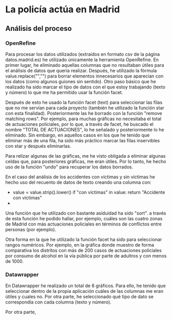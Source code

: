 # La policía actúa en Madrid
## Análisis del proceso
### OpenRefine

Para procesar los datos utilizados (extraídos en formato csv de la página datos.madrid.es) he utilizado únicamente la herramienta OpenRefine. En primer lugar, he eliminado aquellas columnas que no resultaban útiles para el análisis de datos que quería realizar. Después, he utilizado la fórmula value.replace("","") para borrar elementos innecesarios que aparecían con los datos (como algunos guiones sin sentido). Otro paso básico que he realizado ha sido marcar el tipo de datos con el que estoy trabajando (texto y número) lo que me ha permitido usar la función facet.

Después de esto he usado la función facet (text) para seleccionar las filas que no me servían para cada proyecto (también he utilizado la función star con esta finalidad). Posteriormente las he borrado con la función "remove matching rows". Por ejemplo, para muchas gráficas no necesitaba el total de actuaciones policiales, por lo que, a través de facet, he buscado el nombre "TOTAL DE ACTUACIONES", lo he señalado y posteriormente lo he eliminado. Sin embargo, en aquellos casos en los que he tenido que eliminar más de una fila, ha sido más práctico marcar las filas inservibles con star y después eliminarlas.  

Para relizar algunas de las gráficas, me he visto obligada a eliminar algunas celdas que, para posteriores gráficas, me eran útiles. Por lo tanto, he hecho uso de la función "undo" para recuperar los datos borrados.


En el caso del análisis de los accidentes con víctimas y sin víctimas he hecho uso del recuento de datos de texto creando una columna con:
- value = value.strip().lower()
if "con víctimas" in value: return "Accidente con víctimas" 
- 

Una función que he utilizado con bastante asiduidad ha sido "sort". a través de esta función he podido hallar, por ejemplo, cuáles son las cuatro zonas de Madrid con más actuaciones policiales en términos de conflictos entre personas (por ejemplo). 

Otra forma en la que he utilizado la función facet ha sido para seleccionar rangos numéricos. Por ejemplo, en la gráfica donde muestro de forma comparativa los distritos con más de 200 casos de actuaciones policiales por consumo de alcohol en la vía pública por parte de adultros y con menos de 1000.

### Datawrapper

En Datawrapper he realizado un total de 6 gráficos. Para ello, he tenido que seleccionar dentro de la propia aplicación cuáles de las columnas me eran útiles y cuales no. Por otra parte, he seleccionado qué tipo de dato se correspondía con cada columna (texto y número).

Por otra parte, 
